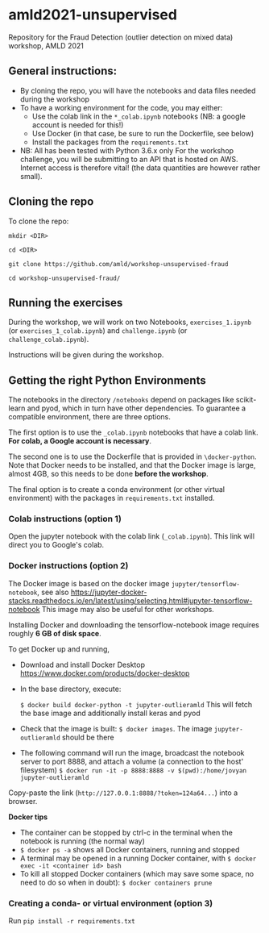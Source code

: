 # amld2021-unsupervised
Repository for the Fraud Detection (outlier detection on mixed data) workshop, AMLD 2021 

## General instructions:

- By cloning the repo, you will have the notebooks and data files needed during the workshop
- To have a working environment for the code, you may either:
    - Use the colab link in the `*_colab.ipynb` notebooks (NB: a google account is needed for this!)
    - Use Docker (in that case, be sure to run the Dockerfile, see below)
    - Install the packages from the `requirements.txt`
- NB: All has been tested with Python 3.6.x only
For the workshop challenge, you will be submitting to an API that is hosted on AWS. Internet access is therefore vital! (the data quantities are however rather small).


## Cloning the repo
To clone the repo:

`mkdir <DIR>`

`cd <DIR>`

`git clone https://github.com/amld/workshop-unsupervised-fraud`

`cd workshop-unsupervised-fraud/`


## Running the exercises
During the workshop, we will work on two Notebooks, `exercises_1.ipynb` (or `exercises_1_colab.ipynb`) and `challenge.ipynb` (or `challenge_colab.ipynb`).

Instructions will be given during the workshop.

## Getting the right Python Environments

The notebooks in the directory `/notebooks`  depend on packages like scikit-learn and pyod, which in turn have other dependencies. To guarantee a compatible environment, there are three options.

The first option is to use the `_colab.ipynb` notebooks that have a colab link. **For colab, a Google account is necessary**.

The second one is to use the Dockerfile that is provided in `\docker-python`. Note that Docker needs to be installed, and that the Docker image is large, almost 4GB, so this needs to be done **before the workshop**.

The final option is to create a conda environment (or other virtual environment) with the packages in `requirements.txt` installed.


### Colab instructions (option 1)
Open the jupyter notebook with the colab link (`_colab.ipynb`). This link will direct you to Google's colab.


### Docker instructions (option 2)
The Docker image is based on the docker image `jupyter/tensorflow-notebook`,
see also https://jupyter-docker-stacks.readthedocs.io/en/latest/using/selecting.html#jupyter-tensorflow-notebook
This image may also be useful for other workshops.

Installing Docker and downloading the tensorflow-notebook image requires roughly **6 GB of disk space**.


To get Docker up and running,
- Download and install Docker Desktop https://www.docker.com/products/docker-desktop
- In the base directory, execute:

    `$ docker build docker-python -t jupyter-outlieramld`
    This will fetch the base image and additionally install keras and pyod
- Check that the image is built:
    `$ docker images`. The image `jupyter-outlieramld` should be there
- The following command will run the image, broadcast the notebook server to port 8888, and attach a volume (a connection to the host' filesystem)
    `$ docker run -it -p 8888:8888 -v $(pwd):/home/jovyan jupyter-outlieramld`

Copy-paste the link (`http://127.0.0.1:8888/?token=124a64...`) into a browser.

**Docker tips**
- The container can be stopped by ctrl-c in the terminal when the notebook is running (the normal way)
- `$ docker ps -a` shows all Docker containers, running and stopped
- A terminal may be opened in a running Docker container, with `$ docker exec -it <container id> bash`
- To kill all stopped Docker containers (which may save some space, no need to do so when in doubt):
`$ docker containers prune`

### Creating a conda- or virtual environment (option 3)
Run `pip install -r requirements.txt`
